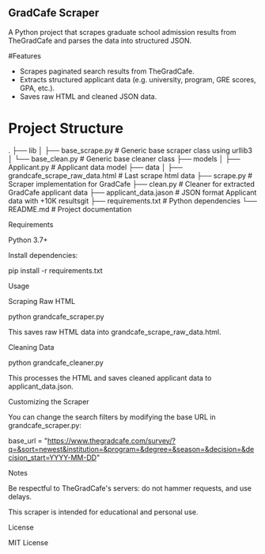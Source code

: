 ## GradCafe Scraper

A Python project that scrapes graduate school admission results from TheGradCafe and parses the data into structured JSON.

#Features

 - Scrapes paginated search results from TheGradCafe.
 - Extracts structured applicant data (e.g. university, program, GRE scores, GPA, etc.).
 - Saves raw HTML and cleaned JSON data.

# Project Structure

.
├── lib
│   ├── base_scrape.py         # Generic base scraper class using urllib3
│   └── base_clean.py          # Generic base cleaner class
├── models
│   ├── Applicant.py           # Applicant data model
├── data
│   ├── grandcafe_scrape_raw_data.html           # Last scrape html data
├── scrape.py      # Scraper implementation for GradCafe
├── clean.py       # Cleaner for extracted GradCafe applicant data
├── applicant_data.jason       # JSON format Applicant data with +10K resultsgit
├── requirements.txt           # Python dependencies
└── README.md                  # Project documentation

Requirements

Python 3.7+

Install dependencies:

pip install -r requirements.txt

Usage

Scraping Raw HTML

python grandcafe_scraper.py

This saves raw HTML data into grandcafe_scrape_raw_data.html.

Cleaning Data

python grandcafe_cleaner.py

This processes the HTML and saves cleaned applicant data to applicant_data.json.

Customizing the Scraper

You can change the search filters by modifying the base URL in grandcafe_scraper.py:

base_url = "https://www.thegradcafe.com/survey/?q=&sort=newest&institution=&program=&degree=&season=&decision=&decision_start=YYYY-MM-DD"

Notes

Be respectful to TheGradCafe's servers: do not hammer requests, and use delays.

This scraper is intended for educational and personal use.

License

MIT License


